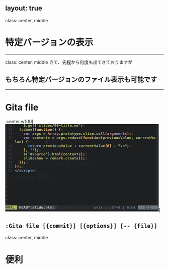 layout: true
---
class: center, middle
# 特定バージョンの表示
---
class: center, middle
さて、先程から何度も出てきておりますが
## もちろん特定バージョンのファイル表示も可能です
---
# Gita file

.center.w100[![Gita file](img/gita_file.png)]

`:Gita file [{commit}] [{options}] [-- {file}]`
---
class: center, middle
# 便利
